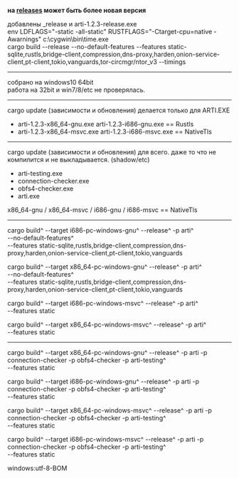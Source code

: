 ﻿**на [releases](https://github.com/LeonMskRu/arti_windows/releases) может быть более новая версия**

добавлены _release и arti-1.2.3-release.exe\
env LDFLAGS="-static -all-static" RUSTFLAGS="-Ctarget-cpu=native -Awarnings" c:\cygwin\bin\time.exe\
 cargo build --release --no-default-features --features static-sqlite,rustls,bridge-client,compression,dns-proxy,harden,onion-service-client,pt-client,tokio,vanguards,tor-circmgr/ntor_v3 --timings
 
---

собрано на windows10 64bit\
работа на 32bit и win7/8/etc не проверялась.

---

cargo update (зависимости и обновления) делается только для ARTI.EXE 

+ arti-1.2.3-x86_64-gnu.exe arti-1.2.3-i686-gnu.exe == Rustls
+ arti-1.2.3-x86_64-msvc.exe arti-1.2.3-i686-msvc.exe == NativeTls

 ---

cargo update (зависимости и обновления) для всего. даже то что не компилится и не выкладывается. (shadow/etc)

+ arti-testing.exe
+ connection-checker.exe
+ obfs4-checker.exe
+ arti.exe

x86_64-gnu / x86_64-msvc / i686-gnu / i686-msvc == NativeTls

 ---

cargo build^
 --target i686-pc-windows-gnu^ --release^ -p arti^\
 --no-default-features^\
 --features static-sqlite,rustls,bridge-client,compression,dns-proxy,harden,onion-service-client,pt-client,tokio,vanguards

cargo build^
 --target x86_64-pc-windows-gnu^ --release^ -p arti^\
 --no-default-features^\
 --features static-sqlite,rustls,bridge-client,compression,dns-proxy,harden,onion-service-client,pt-client,tokio,vanguards

cargo build^
 --target i686-pc-windows-msvc^ --release^ -p arti^\
 --features static

cargo build^
 --target x86_64-pc-windows-msvc^ --release^ -p arti^\
 --features static

 ---

cargo build^
 --target x86_64-pc-windows-gnu^ --release^ -p arti -p connection-checker -p obfs4-checker -p arti-testing^\
 --features static

cargo build^
 --target i686-pc-windows-gnu^ --release^ -p arti -p connection-checker -p obfs4-checker -p arti-testing^\
 --features static

cargo build^
 --target x86_64-pc-windows-msvc^ --release^  -p arti -p connection-checker -p obfs4-checker -p arti-testing^\
 --features static

cargo build^
 --target i686-pc-windows-msvc^ --release^ -p arti -p connection-checker -p obfs4-checker -p arti-testing^\
 --features static

windows:utf-8-BOM
